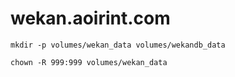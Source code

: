 # wekan.aoirint.com

```shell
mkdir -p volumes/wekan_data volumes/wekandb_data

chown -R 999:999 volumes/wekan_data
```
